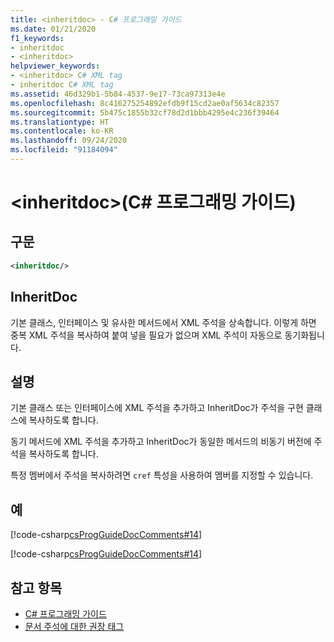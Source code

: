 ```yaml
---
title: <inheritdoc> - C# 프로그래밍 가이드
ms.date: 01/21/2020
f1_keywords:
- inheritdoc
- <inheritdoc>
helpviewer_keywords:
- <inheritdoc> C# XML tag
- inheritdoc C# XML tag
ms.assetid: 46d329b1-5b84-4537-9e17-73ca97313e4e
ms.openlocfilehash: 8c416275254892efdb9f15cd2ae0af5634c82357
ms.sourcegitcommit: 5b475c1855b32cf78d2d1bbb4295e4c236f39464
ms.translationtype: HT
ms.contentlocale: ko-KR
ms.lasthandoff: 09/24/2020
ms.locfileid: "91184094"
---
```

# <a name="inheritdoc-c-programming-guide"></a>\<inheritdoc>(C# 프로그래밍 가이드)

## <a name="syntax"></a>구문  
  
```xml  
<inheritdoc/>
```  

## <a name="inheritdoc"></a>InheritDoc

기본 클래스, 인터페이스 및 유사한 메서드에서 XML 주석을 상속합니다. 이렇게 하면 중복 XML 주석을 복사하여 붙여 넣을 필요가 없으며 XML 주석이 자동으로 동기화됩니다.
  
## <a name="remarks"></a>설명  

기본 클래스 또는 인터페이스에 XML 주석을 추가하고 InheritDoc가 주석을 구현 클래스에 복사하도록 합니다.

동기 메서드에 XML 주석을 추가하고 InheritDoc가 동일한 메서드의 비동기 버전에 주석을 복사하도록 합니다.  

특정 멤버에서 주석을 복사하려면 `cref` 특성을 사용하여 멤버를 지정할 수 있습니다.
  
## <a name="examples"></a>예

[!code-csharp[csProgGuideDocComments#14](~/samples/snippets/csharp/VS_Snippets_VBCSharp/csProgGuideDocComments/CS/DocComments.cs#16)]  

[!code-csharp[csProgGuideDocComments#14](~/samples/snippets/csharp/VS_Snippets_VBCSharp/csProgGuideDocComments/CS/DocComments.cs#17)]  

## <a name="see-also"></a>참고 항목

- [C# 프로그래밍 가이드](../index.md)
- [문서 주석에 대한 권장 태그](./recommended-tags-for-documentation-comments.md)
